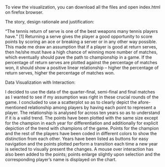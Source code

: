 To view the visualization, you can download all the files and open index.html on firefox browser.

The story, design rationale and justification:

“The tennis return of serve is one of the best weapons many tennis players have.” [1] Returning a serve gives the player a good opportunity to score points by scoring an ace or breaking a server or in any other way possible. This made me draw an assumption that if a player is good at return serves, then he/she must have a high chance of winning more number of matches, which eventually should pave the path to championship in a game. If the percentage of return serves are plotted against the percentage of matches won, it should show a positive linear relationship – higher the percentage of return serves, higher the percentage of matches won. 

Data Visualization with Interaction:

I decided to use the data of the quarter-final, semi-final and final matches as I wanted to see if my assumption was right in these crucial rounds of the game. I concluded to use a scatterplot so as to clearly depict the afore-mentioned relationship among players by having each point to represent a player. The relationship is analysed for across ten years so as to understand if it is a valid trend. The points have been plotted with the same size except for the champion in each year for differentiation and additionally for explicit depiction of the trend with champions of the game. Points for the champion and the rest of the players have been coded in different colors to show the distinction from each other. Years have been listed as buttons for easy navigation and the points plotted perform a transition each time a new year is selected to visually present the changes. A mouse over interaction has also been added to the points; points enlarge slightly upon selection and the corresponding player’s name is displayed on the chart.
